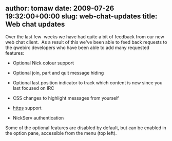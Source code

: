 author: tomaw
date: 2009-07-26 19:32:00+00:00
slug: web-chat-updates
title: Web chat updates
---

Over the last few  weeks we have had quite a bit of feedback from our new web chat client.  As a result of this we've been able to feed back requests to the qwebirc developers who have been able to add many requested features:



	
  * Optional Nick colour support

	
  * Optional join, part and quit message hiding

	
  * Optional last position indicator to track which content is new since you last focused on IRC

	
  * CSS changes to highlight messages from yourself

	
  * [https](https://webchat.freenode.net) support

	
  * NickServ authentication


Some of the optional features are disabled by default, but can be enabled in the option pane, accessible from the menu (top left).
